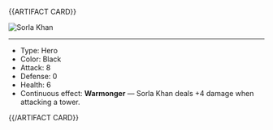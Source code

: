 {{ARTIFACT CARD}}

<!-- Card image goes here. -->

![Sorla Khan](https://i.imgur.com/f7j036F.jpg)

---

<!-- Card description goes here. -->

* Type: Hero
* Color: Black
* Attack: 8
* Defense: 0
* Health: 6
* Continuous effect: **Warmonger** — Sorla Khan deals +4 damage when attacking a tower.

{{/ARTIFACT CARD}}
